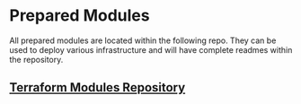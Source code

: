 # Prepared Modules

All prepared modules are located within the following repo. They can be used to deploy various infrastructure and will have complete readmes within the repository.

## [Terraform Modules Repository](https://github.com/gw-engineering/terraform-modules)